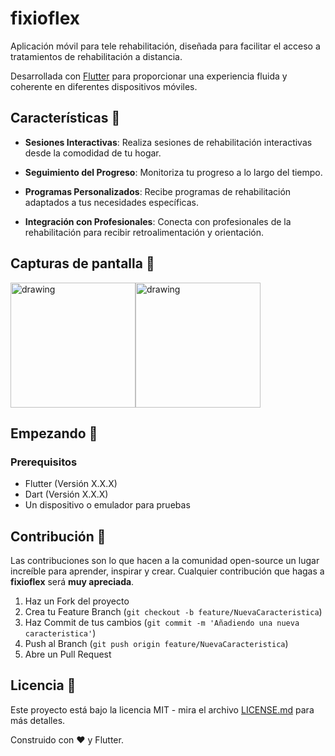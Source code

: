 # fixioflex

Aplicación móvil para tele rehabilitación, diseñada para facilitar el acceso a tratamientos de rehabilitación a distancia.

Desarrollada con [Flutter](https://flutter.dev/) para proporcionar una experiencia fluida y coherente en diferentes dispositivos móviles.

## Características 🚀

- **Sesiones Interactivas**: Realiza sesiones de rehabilitación interactivas desde la comodidad de tu hogar.
  
- **Seguimiento del Progreso**: Monitoriza tu progreso a lo largo del tiempo.
  
- **Programas Personalizados**: Recibe programas de rehabilitación adaptados a tus necesidades específicas.

- **Integración con Profesionales**: Conecta con profesionales de la rehabilitación para recibir retroalimentación y orientación.

## Capturas de pantalla 📱

<!-- Añade algunas capturas de pantalla de tu aplicación. Esto ayuda a dar una idea visual de lo que tu aplicación ofrece. -->
<div style="display:flex">
  <img src="https://i.imgur.com/ipqLREb.png" alt="drawing" width="200"/>
  <img src="https://i.imgur.com/syfLHuK.png" alt="drawing" width="200"/>
</div>

## Empezando 🚀

### Prerequisitos

- Flutter (Versión X.X.X) <!-- Sustituye X.X.X con la versión de Flutter que estés usando -->
- Dart (Versión X.X.X)
- Un dispositivo o emulador para pruebas


## Contribución 🤝

Las contribuciones son lo que hacen a la comunidad open-source un lugar increíble para aprender, inspirar y crear. Cualquier contribución que hagas a **fixioflex** será **muy apreciada**.

1. Haz un Fork del proyecto
2. Crea tu Feature Branch (`git checkout -b feature/NuevaCaracteristica`)
3. Haz Commit de tus cambios (`git commit -m 'Añadiendo una nueva caracteristica'`)
4. Push al Branch (`git push origin feature/NuevaCaracteristica`)
5. Abre un Pull Request

## Licencia 📝

Este proyecto está bajo la licencia MIT - mira el archivo [LICENSE.md](LICENSE.md) para más detalles.

Construido con ❤️ y Flutter.


